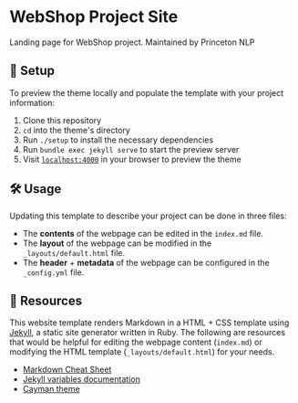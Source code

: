 # WebShop Project Site
Landing page for WebShop project. Maintained by Princeton NLP

## 🚀 Setup
To preview the theme locally and populate the template with your project information:
1. Clone this repository
2. `cd` into the theme's directory
3. Run `./setup` to install the necessary dependencies
4. Run `bundle exec jekyll serve` to start the preview server
5. Visit [`localhost:4000`](http://localhost:4000) in your browser to preview the theme

## 🛠️ Usage
Updating this template to describe your project can be done in three files:
* The **contents** of the webpage can be edited in the `index.md` file.
* The **layout** of the webpage can be modified in the `_layouts/default.html` file.
* The **header** + **metadata** of the webpage can be configured in the `_config.yml` file.

## 📜 Resources
This website template renders Markdown in a HTML + CSS template using [Jekyll](https://jekyllrb.com/), a static site generator written in Ruby. The following are resources that would be helpful for editing the webpage content (`index.md`) or modifying the HTML template (`_layouts/default.html`) for your needs.

* [Markdown Cheat Sheet](https://www.markdownguide.org/basic-syntax/)
* [Jekyll variables documentation](https://jekyllrb.com/docs/variables/)
* [Cayman theme](https://github.com/pages-themes/cayman)
